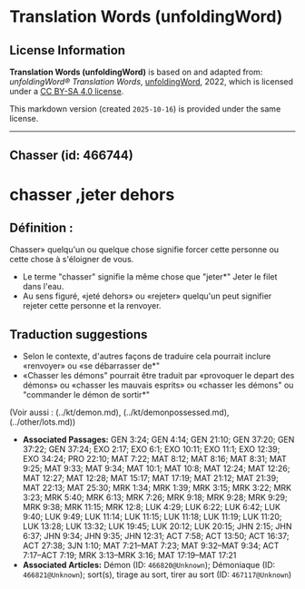 # Translation Words (unfoldingWord)

## License Information

**Translation Words (unfoldingWord)** is based on and adapted from: _unfoldingWord® Translation Words_, [unfoldingWord](https://unfoldingword.org/utw), 2022, which is licensed under a [CC BY-SA 4.0 license](https://creativecommons.org/licenses/by-sa/4.0/legalcode.en).

This markdown version (created `2025-10-16`) is provided under the same license.



--------------------------------

## Chasser (id: 466744)

chasser ,jeter dehors
=====================

Définition :
------------

Chasser» quelqu'un ou quelque chose signifie forcer cette personne ou cette chose à s'éloigner de vous.

* Le terme "chasser" signifie la même chose que "jeter\*" Jeter le filet dans l'eau.
* Au sens figuré, «jeté dehors» ou «rejeter» quelqu'un peut signifier rejeter cette personne et la renvoyer.

Traduction suggestions
----------------------

* Selon le contexte, d'autres façons de traduire cela pourrait inclure «renvoyer» ou «se débarrasser de\*"
* «Chasser les démons" pourrait être traduit par «provoquer le depart des démons» ou «chasser les mauvais esprits» ou «chasser les démons" ou "commander le démon de sortir\*"

(Voir aussi : (../kt/demon.md), (../kt/demonpossessed.md), (../other/lots.md))

* **Associated Passages:** GEN 3:24; GEN 4:14; GEN 21:10; GEN 37:20; GEN 37:22; GEN 37:24; EXO 2:17; EXO 6:1; EXO 10:11; EXO 11:1; EXO 12:39; EXO 34:24; PRO 22:10; MAT 7:22; MAT 8:12; MAT 8:16; MAT 8:31; MAT 9:25; MAT 9:33; MAT 9:34; MAT 10:1; MAT 10:8; MAT 12:24; MAT 12:26; MAT 12:27; MAT 12:28; MAT 15:17; MAT 17:19; MAT 21:12; MAT 21:39; MAT 22:13; MAT 25:30; MRK 1:34; MRK 1:39; MRK 3:15; MRK 3:22; MRK 3:23; MRK 5:40; MRK 6:13; MRK 7:26; MRK 9:18; MRK 9:28; MRK 9:29; MRK 9:38; MRK 11:15; MRK 12:8; LUK 4:29; LUK 6:22; LUK 6:42; LUK 9:40; LUK 9:49; LUK 11:14; LUK 11:15; LUK 11:18; LUK 11:19; LUK 11:20; LUK 13:28; LUK 13:32; LUK 19:45; LUK 20:12; LUK 20:15; JHN 2:15; JHN 6:37; JHN 9:34; JHN 9:35; JHN 12:31; ACT 7:58; ACT 13:50; ACT 16:37; ACT 27:38; 3JN 1:10; MAT 7:21–MAT 7:23; MAT 9:32–MAT 9:34; ACT 7:17–ACT 7:19; MRK 3:13–MRK 3:16; MAT 17:19–MAT 17:21
* **Associated Articles:** Démon (ID: `466820@Unknown`); Démoniaque (ID: `466821@Unknown`); sort(s), tirage au sort, tirer au sort (ID: `467117@Unknown`)

